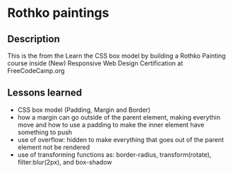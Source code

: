 # Rothko paintings

## Description

This is the from the Learn the CSS box model by building a Rothko Painting course inside (New) Responsive Web Design Certification at FreeCodeCamp.org

## Lessons learned
- CSS box model (Padding, Margin and Border)
- how a margin can go outside of the parent element, making everythin move and how to use a padding to make the inner element have something to push
- use of overflow: hidden to make everything that goes out of the parent element not be rendered
- use of transforming functions as: border-radius, transform(rotate), filter:blur(2px), and box-shadow 

